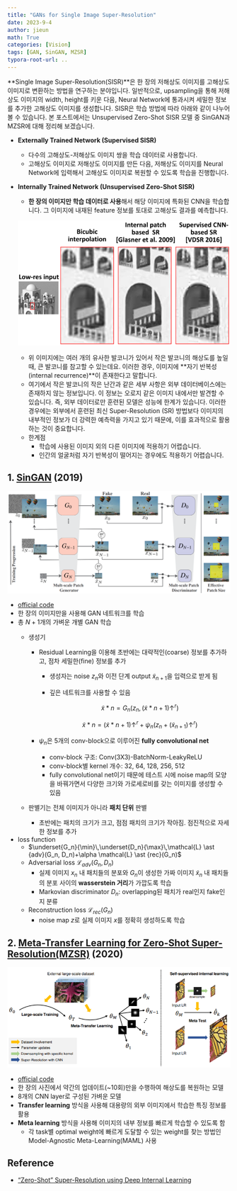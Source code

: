 ```yaml
---
title: "GANs for Single Image Super-Resolution"
date: 2023-9-4
author: jieun
math: True
categories: [Vision]
tags: [GAN, SinGAN, MZSR]
typora-root-url: ..
---
```


**Single Image Super-Resolution(SISR)**은 한 장의 저해상도 이미지를 고해상도 이미지로 변환하는 방법을 연구하는 분야입니다. 일반적으로, upsampling을 통해 저해상도 이미지의 width, height를 키운 다음, Neural Network에 통과시켜 세밀한 정보를 추가한 고해상도 이미지를 생성합니다. SISR은 학습 방법에 따라 아래와 같이 나누어 볼 수 있습니다. 본 포스트에서는 Unsupervised Zero-Shot SISR 모델 중 SinGAN과 MZSR에 대해 정리해 보겠습니다.

- **Externally Trained Network (Supervised SISR)**
  
  - 다수의 고해상도-저해상도 이미지 쌍을 학습 데이터로 사용합니다.
  - 고해상도 이미지로 저해상도 이미지를 만든 다음, 저해상도 이미지를 Neural Network에 입력해서 고해상도 이미지로 복원할 수 있도록 학습을 진행합니다.
  
- **Internally Trained Network (Unsupervised Zero-Shot SISR)**
  
  - **한 장의 이미지만 학습 데이터로 사용**해서 해당 이미지에 특화된 CNN을 학습합니다. 그 이미지에 내재된 feature 정보를 토대로 고해상도 결과를 예측합니다.
  
  ![](/assets/img/gan/sisr.png)
  
    - 위 이미지에는 여러 개의 유사한 발코니가 있어서 작은 발코니의 해상도를 높일 때, 큰 발코니를 참고할 수 있는데요. 이러한 경우, 이미지에 **자기 반복성(internal recurrence)**이 존재한다고 말합니다.
    - 여기에서 작은 발코니의 작은 난간과 같은 세부 사항은 외부 데이터베이스에는 존재하지 않는 정보입니다. 이 정보는 오로지 같은 이미지 내에서만 발견할 수 있습니다. 즉, 외부 데이터로만 훈련된 모델은 성능에 한계가 있습니다. 이러한 경우에는 외부에서 훈련된 최신 Super-Resolution (SR) 방법보다 이미지의 내부적인 정보가 더 강력한 예측력을 가지고 있기 때문에, 이를 효과적으로 활용하는 것이 중요합니다.
  - 한계점
    - 학습에 사용된 이미지 외의 다른 이미지에 적용하기 어렵습니다.
    - 인간의 얼굴처럼 자기 반복성이 떨어지는 경우에도 적용하기 어렵습니다.

## 1. [SinGAN](https://arxiv.org/pdf/1905.01164.pdf) (2019)

![](/assets/img/gan/singan.png)

- [official code](https://github.com/tamarott/SinGAN)
- 한 장의 이미지만을 사용해 GAN 네트워크를 학습
- 총 $N+1$개의 가벼운 개별 GAN 학습
  - 생성기
    - Residual Learning을 이용해 초반에는 대략적인(coarse) 정보를 추가하고, 점차 세밀한(fine) 정보를 추가
      - 생성자는 noise $z_n$와 이전 단계 output $\tilde{x}_{n+1}$을 입력으로 받게 됨
      - 깊은 네트워크를 사용할 수 있음

        $$\tilde{x} \ast n=G_n(z_n, (\tilde{x} \ast {n+1}) \uparrow^r)$$

        $$\tilde{x} \ast n=(\tilde{x} \ast {n+1}) \uparrow^r+\psi_n(z_n+(\tilde{x}_{n+1}) \uparrow^r)$$

    - $\psi_n$은 5개의 conv-block으로 이루어진 **fully convolutional net**
      - conv-block 구조: Conv(3X3)-BatchNorm-LeakyReLU
      - conv-block별 kernel 개수: 32, 64, 128, 256, 512
      - fully convolutional net이기 때문에 테스트 시에 noise map의 모양을 바꿔가면서 다양한 크기와 가로세로비를 갖는 이미지를 생성할 수 있음
  - 판별기는 전체 이미지가 아니라 **패치 단위** 판별
    
    - 초반에는 패치의 크기가 크고, 점점 패치의 크기가 작아짐. 점진적으로 자세한 정보를 추가
- loss function
  - $\underset{G_n}{\min}\,\underset{D_n}{\max}\,\mathcal{L} \ast {adv}(G_n, D_n)+\alpha \mathcal{L} \ast {rec}(G_n)$
  - Adversarial loss $\mathcal{L}_{adv}(G_n, D_n)$
    - 실제 이미지 $x_n$ 내 패치들의 분포와 $G_n$이 생성한 가짜 이미지 $\tilde x_{n}$ 내 패치들의 분포 사이의 **wasserstein 거리**가 가깝도록 학습
    - Markovian discriminator $D_n$: overlapping된 패치가 real인지 fake인지 분류
  - Reconstruction loss $\mathcal{L}_{rec}(G_n)$
    - noise map $z$로 실제 이미지 $x$를 정확히 생성하도록 학습
  
## 2. [Meta-Transfer Learning for Zero-Shot Super-Resolution(MZSR)](https://openaccess.thecvf.com/content_CVPR_2020/papers/Soh_Meta-Transfer_Learning_for_Zero-Shot_Super-Resolution_CVPR_2020_paper.pdf) (2020)

![](/assets/img/gan/mzsr.png)

- [official code](https://github.com/JWSoh/MZSR)
- 한 장의 사진에서 약간의 업데이트(~10회)만을 수행하여 해상도를 복원하는 모델
- 8개의 CNN layer로 구성된 가벼운 모델
- **Transfer learning** 방식을 사용해 대용량의 외부 이미지에서 학습한 특징 정보를 활용
- **Meta learning** 방식을 사용해 이미지의 내부 정보를 빠르게 학습할 수 있도록 함 
  - 각 task별 optimal weight에 빠르게 도달할 수 있는 weight를 찾는 방법인 Model-Agnostic Meta-Learning(MAML) 사용

## Reference
- [“Zero-Shot” Super-Resolution using Deep Internal Learning](https://openaccess.thecvf.com/content_cvpr_2018/papers/Shocher_Zero-Shot_Super-Resolution_Using_CVPR_2018_paper.pdf)
